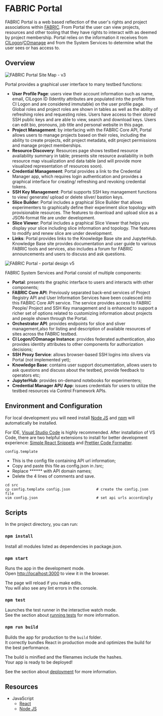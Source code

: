 # FABRIC Portal

FABRIC Portal is a web based reflection of the user's rights and project associations within [FABRIC](https://fabric-testbed.net//0). From Portal the user can view projects, resources and other tooling that they have rights to interact with as deemed by project membership. Portal relies on the information it receives from [CILogon](https://www.cilogon.org/home)/[COmanage](https://www.cilogon.org/comanage) and from the System Services to determine what the user sees or has access to.

## Overview

![FABRIC Portal Site Map - v3](https://user-images.githubusercontent.com/37635744/189714906-18677104-0070-4f93-97a9-746975193a96.png)

Portal provides a graphical user interface to many testbed functions:

- **User Profile Page**: users view their account information such as name, email, CILogon ID (Identity attributes are populated into the profile from CI Logon and are considered immutable) on the user profile page. Global roles and project roles are shown in tables as well as the ability of refreshing roles and requesting roles. Users have access to their stored SSH public keys and are able to view, search and download keys. Users can edit bio, pronouns, job title and personal website in this page.
- **Project Management**: by interfacing with the FABRIC Core API, Portal allows users to manage projects based on their roles, including the ability to create projects, edit project metadata, edit project permissions and manage project memberships.
- **Resource Discovery**: Resources page shows testbed resource availability summary in table; presents site resource availability in both resource map visualization and data table (and will provide more visualized representation of resources soon).
- **Credential Management**: Portal provides a link to the Credential Manager app, which requires login authentication and provides a graphical interface for creating/ refreshing and revoking credential tokens.
- **SSH Key Management**: Portal supports SSH key management functions to view/ generate/ upload or delete sliver/ bastion keys.
- **Slice Builder**: Portal includes a graphical Slice Builder that allows experimenters to graphically define their experiment slice topology with provisionable resources. The features to download and upload slice as a JSON-format file are under development.
- **Slice Viewer**: Portal includes a graphical Slice Viewer that helps you display your slice including slice information and topology. The features to modify and renew slice are under development.
- **Links**: Portal provides links to the Knowledge Base site and JupyterHub. Knowledge Base site provides documentation and user guide to various FABRIC tools and services, also includes a forum for FABRIC announcements and users to discuss and ask questions.

![FABRIC Portal - portal design v5](https://user-images.githubusercontent.com/37635744/190232916-e655e917-145b-46ff-b5fd-a5c8ea174de0.png)

FABRIC System Services and Portal consist of multiple components:

- **Portal**: presents the graphic interface to users and interacts with other components;
- **FABRIC Core API**: Previously separated back-end services of Project Registry API and User Information Services have been coalesced into this FABRIC Core API service. The service provides access to FABRIC People/ Project and SSH Key management and is enhanced to support a richer set of options related to customizing information about projects and people shown through the Portal.
- **Orchestrator API**: provides endpoints for slice and sliver management,also for listing and description of available resources of sites across the FABRIC testbed.
- **CI Logon/COmanage Instance**: provides federated authentication, also provides identity attributes to other components for authorization decisions;
- **SSH Proxy Service**: allows browser-based SSH logins into slivers via Portal (not implemented yet);
- **Knowledge Base**: contains user support documentation, allows users to ask questions and discuss about the testbed, provide feedback to operators etc;
- **JupyterHub**: provides on-demand notebooks for experimenters;
- **Credential Manager API/ App**: issues credentials for users to utilize the testbed resources via Control Framework APIs.

## Environment and Configuration

For local development you will need install [Node JS](https://nodejs.org/en/) and [npm](https://www.npmjs.com/) will automatically be installed.

For IDE, [Visual Studio Code](https://code.visualstudio.com/) is highly recommended. After installation of VS Code, there are two helpful extensions to install for better development experience: [Simple React Snippets](https://marketplace.visualstudio.com/items?itemName=burkeholland.simple-react-snippets) and [Prettier Code Formatter](https://marketplace.visualstudio.com/items?itemName=esbenp.prettier-vscode).

`config.template`

- This is the config file containing API url information;
- Copy and paste this file as config.json in /src;
- Replace \*\*\*\*\*\* with API domain names;
- Delete the 4 lines of comments and save.

```
cd src
cp config.template config.json            # create the config.json file
vim config.json                           # set api urls accordingly
```

## Scripts

In the project directory, you can run:

### `npm install`

Install all modules listed as dependencies in package.json.

### `npm start`

Runs the app in the development mode.<br />
Open [http://localhost:3000](http://localhost:3000) to view it in the browser.

The page will reload if you make edits.<br />
You will also see any lint errors in the console.

### `npm test`

Launches the test runner in the interactive watch mode.<br />
See the section about [running tests](https://facebook.github.io/create-react-app/docs/running-tests) for more information.

### `npm run build`

Builds the app for production to the `build` folder.<br />
It correctly bundles React in production mode and optimizes the build for the best performance.

The build is minified and the filenames include the hashes.<br />
Your app is ready to be deployed!

See the section about [deployment](https://facebook.github.io/create-react-app/docs/deployment) for more information.

## Resources

- JavaScript
  - [React](https://reactjs.org/)
  - [Node JS](https://nodejs.org/en/)
